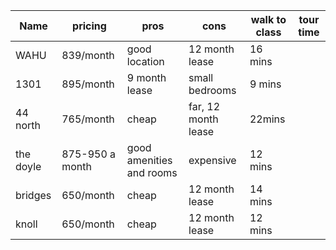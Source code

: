 | Name      | pricing         | pros                     | cons                | walk to class | tour time |
| --------- | --------------- | ------------------------ | ------------------- | ------------- | --------- |
| WAHU      | 839/month       | good location            | 12 month lease      | 16 mins       |           |
| 1301      | 895/month       | 9 month lease            | small bedrooms      | 9 mins        |           |
| 44 north  | 765/month       | cheap                    | far, 12 month lease | 22mins        |           |
| the doyle | 875-950 a month | good amenities and rooms | expensive           | 12 mins       |           |
| bridges   | 650/month       | cheap                    | 12 month lease      | 14 mins       |           |
| knoll     | 650/month       | cheap                    | 12 month lease      | 12 mins       |           |

